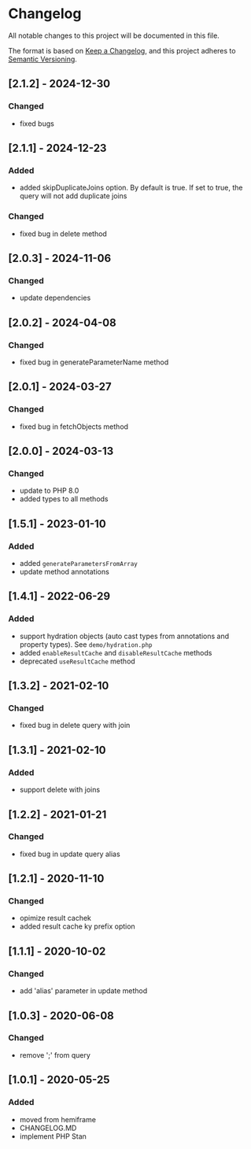 # Changelog

All notable changes to this project will be documented in this file.

The format is based on [Keep a Changelog](https://keepachangelog.com/en/1.0.0/),
and this project adheres to [Semantic Versioning](https://semver.org/spec/v2.0.0.html).

## [2.1.2] - 2024-12-30

### Changed

- fixed bugs

## [2.1.1] - 2024-12-23

### Added

- added skipDuplicateJoins option. By default is true. If set to true, the query will not add duplicate joins

### Changed

- fixed bug in delete method

## [2.0.3] - 2024-11-06

### Changed

- update dependencies

## [2.0.2] - 2024-04-08

### Changed

- fixed bug in generateParameterName method

## [2.0.1] - 2024-03-27

### Changed

- fixed bug in fetchObjects method

## [2.0.0] - 2024-03-13

### Changed

- update to PHP 8.0
- added types to all methods

## [1.5.1] - 2023-01-10

### Added

- added `generateParametersFromArray`
- update method annotations

## [1.4.1] - 2022-06-29

### Added

- support hydration objects (auto cast types from annotations and property types). See `demo/hydration.php`
- added `enableResultCache` and `disableResultCache` methods
- deprecated `useResultCache` method

## [1.3.2] - 2021-02-10

### Changed

- fixed bug in delete query with join

## [1.3.1] - 2021-02-10

### Added

- support delete with joins

## [1.2.2] - 2021-01-21

### Changed

- fixed bug in update query alias

## [1.2.1] - 2020-11-10

### Changed

- opimize result cachek
- added result cache ky prefix option

## [1.1.1] - 2020-10-02

### Changed

- add 'alias' parameter in update method

## [1.0.3] - 2020-06-08

### Changed

- remove ';' from query

## [1.0.1] - 2020-05-25

### Added

- moved from hemiframe
- CHANGELOG.MD
- implement PHP Stan
